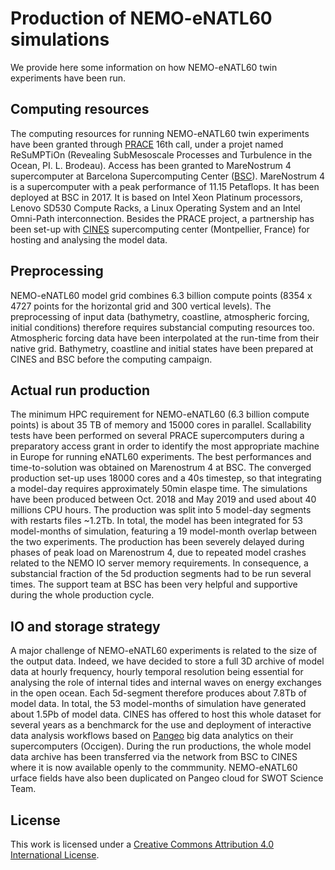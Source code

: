 #  Production of NEMO-eNATL60 simulations

We provide here some information on how NEMO-eNATL60 twin experiments have been run. 

## Computing resources 

The computing resources for running NEMO-eNATL60 twin experiments have been granted through [PRACE](https://prace-ri.eu) 16th call, under a projet named ReSuMPTiOn (Revealing SubMesoscale Processes and Turbulence in the Ocean, PI. L. Brodeau). Access has been granted to MareNostrum 4 supercomputer at Barcelona Supercomputing Center ([BSC](https://www.bsc.es/)). MareNostrum 4 is a supercomputer with a peak performance of 11.15 Petaflops. It has been deployed at BSC in 2017. It is based on Intel Xeon Platinum processors, Lenovo SD530 Compute Racks, a Linux Operating System and an Intel Omni-Path interconnection. Besides the PRACE project, a partnership has been set-up with [CINES](https://www.cines.fr/) supercomputing center (Montpellier, France) for hosting and analysing the model data.  

## Preprocessing

NEMO-eNATL60 model grid combines 6.3 billion compute points (8354 x 4727 points for the horizontal grid and 300 vertical levels). The preprocessing of input data (bathymetry, coastline, atmospheric forcing, initial conditions) therefore requires substancial computing resources too. Atmospheric forcing data have been interpolated at the run-time from their native grid. Bathymetry, coastline and initial states have been prepared at CINES and BSC before the computing campaign. 

## Actual run production 

The minimum HPC requirement for NEMO-eNATL60 (6.3 billion compute points) is about 35 TB of memory and 15000 cores in parallel. Scallability tests have been performed on several PRACE supercomputers during a preparatory access grant in order to identify the most appropriate machine in Europe for running eNATL60 experiments. The best performances and time-to-solution was obtained on Marenostrum 4 at BSC. The converged production set-up uses 18000 cores and a 40s timestep, so that integrating a model-day requires approximately 50min elaspe time. The simulations have been produced between Oct. 2018 and May 2019 and used about 40 millions CPU hours. The production was split into 5 model-day segments with restarts files ~1.2Tb. In total, the model has been integrated for 53 model-months of simulation, featuring a 19 model-month overlap between the two experiments. The production has been severely delayed during phases of peak load on Marenostrum 4, due to repeated model crashes related to the NEMO IO server memory requirements. In consequence, a substancial fraction of the 5d production segments had to be run several times. The support team at BSC has been very helpful and supportive during the whole production cycle.   

## IO and storage strategy 

A major challenge of NEMO-eNATL60 experiments is related to the size of the output data. Indeed, we have decided to store a full 3D archive of model data at hourly frequency, hourly temporal resolution being essential for analysing the role of internal tides and internal waves on energy exchanges in the open ocean. Each 5d-segment therefore produces about 7.8Tb of model data. In total, the 53 model-months of simulation have generated about 1.5Pb of model data. CINES has offered to host this whole dataset for several years as a benchmarck for the use and deployment of interactive data analysis workflows based on [Pangeo](https://pangeo.io) big data analytics on their supercomputers (Occigen). During the run productions, the whole model data archive has been transferred via the network from BSC to CINES where it is now available openly to the commmunity. NEMO-eNATL60 urface fields have also been duplicated on Pangeo cloud for SWOT Science Team.   


## License
This work is licensed under a <a rel="license" href="http://creativecommons.org/licenses/by/4.0/">Creative Commons Attribution 4.0 International License</a>.

